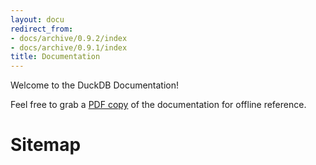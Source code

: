 ```yaml
---
layout: docu
redirect_from:
- docs/archive/0.9.2/index
- docs/archive/0.9.1/index
title: Documentation
---
```


Welcome to the DuckDB Documentation! 

Feel free to grab a  <a href="https://blobs.duckdb.org/docs/duckdb-docs-0.9.2.pdf">PDF copy</a> of the documentation for offline reference.


<h1>Sitemap</h1>

<div id="docusitemaphere"></div>